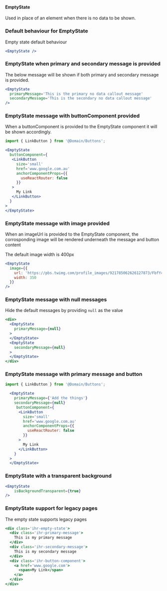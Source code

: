 #### EmptyState

Used in place of an element when there is no data to be shown.


### Default behaviour for EmptyState
Empty state default behaviour

```jsx
<EmptyState />
```

### EmptyState when primary and secondary message is provided
The below message will be shown if both primary and secondary message is provided.

```jsx
<EmptyState
  primaryMessage='This is the primary no data callout message'
  secondaryMessage='This is the secondary no data callout message'
/>
```

### EmptyState message with buttonComponent provided
When a buttonComponent is provided to the EmptyState component it will be shown accordingly.

```jsx
import { LinkButton } from '@Domain/Buttons';

<EmptyState
  buttonComponent={
   <LinkButton
     size='small'
     href='www.google.com.au'
     anchorComponentProps={{
       useReactRouter: false
     }}
   >
     My Link
   </LinkButton>
  }
>
</EmptyState>
```

### EmptyState message with image provided
When an imageUrl is provided to the EmptyState component, the corrosponding image will be rendered underneath the message and button content

The default image width is 400px

```jsx
<EmptyState
  image={{
    url: 'https://pbs.twimg.com/profile_images/921785062626127873/FbfY4sRz_400x400.jpg',
    width: 350
  }}
/>
```

### EmptyState message with null messages
Hide the default messages by providing `null` as the value

```jsx
<div>
  <EmptyState
    primaryMessage={null}
  >
  </EmptyState>
  <EmptyState
    secondaryMessage={null}
  >
  </EmptyState>
</div>
```

### EmptyState message with primary message and button

```jsx
import { LinkButton } from '@Domain/Buttons';

  <EmptyState
    primaryMessage={'Add the things'}
    secondaryMessage={null}
     buttonComponent={
      <LinkButton
        size='small'
        href='www.google.com.au'
        anchorComponentProps={{
          useReactRouter: false
        }}
      >
        My Link
      </LinkButton>
    }
  >
  </EmptyState>
```

### EmptyState with a transparent background
```jsx
<EmptyState
    isBackgroundTransparent={true}
/>
```

### EmptyState support for legacy pages
The empty state supports legacy pages

```jsx
<div class='ihr-empty-state'>
  <div class='ihr-primary-message'>
    This is my primary message
  </div>
  <div class='ihr-secondary-message'>
    This is my secondary message
  </div>
  <div class='ihr-button-component'>
    <a href='www.google.com'>
      <span>My Link</span>
    </a>
  </div>
</div>
```


